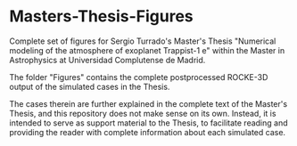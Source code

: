 # Masters-Thesis-Figures
Complete set of figures for Sergio Turrado's Master's Thesis "Numerical modeling of the atmosphere of exoplanet Trappist-1 e" within the Master in Astrophysics at Universidad Complutense de Madrid.

The folder "Figures" contains the complete postprocessed ROCKE-3D output of the simulated cases in the Thesis.

The cases therein are further explained in the complete text of the Master's Thesis, and this repository does not make sense on its own.
Instead, it is intended to serve as support material to the Thesis, to facilitate reading and providing the reader with complete information about each simulated case.
